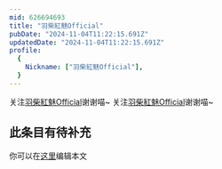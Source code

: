 ```yaml
---
mid: 626694693
title: "羽柴紅魅Official"
pubDate: "2024-11-04T11:22:15.691Z"
updatedDate: "2024-11-04T11:22:15.691Z"
profile:
  {
    Nickname: ["羽柴紅魅Official"],
  }
---
```


关注[羽柴紅魅Official](https://space.bilibili.com/626694693)谢谢喵~ 关注[羽柴紅魅Official](https://space.bilibili.com/626694693)谢谢喵~

## 此条目有待补充
你可以在[这里](https://github.com/Yuhanawa/VTuber.ICU-Content/edit/master/v/羽柴紅魅Official/index.md)编辑本文
